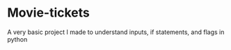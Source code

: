 # Movie-tickets
A very basic project I made to understand inputs, if statements, and flags in python
